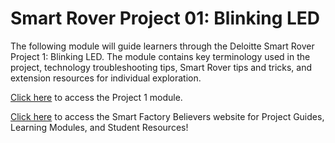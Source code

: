 # Smart Rover Project 01: Blinking LED
The following module will guide learners through the Deloitte Smart Rover Project 1: Blinking LED.  The module contains key terminology used in the project, technology troubleshooting tips, Smart Rover tips and tricks, and extension resources for individual exploration.  

[Click here](https://smartfactorybelievers.deloitte.com/curriculum-resources/lessons/20/overview) to access the Project 1 module.

[Click here](https://smartfactorybelievers.deloitte.com/) to access the Smart Factory Believers website for Project Guides, Learning Modules, and Student Resources!
